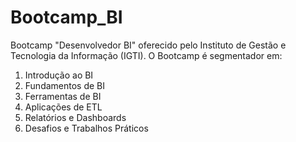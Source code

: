 # Bootcamp_BI
Bootcamp "Desenvolvedor BI" oferecido pelo Instituto de Gestão e Tecnologia da Informação (IGTI). 
O Bootcamp é segmentador em:
1. Introdução ao BI
2. Fundamentos de BI
3. Ferramentas de BI
4. Aplicações de ETL
5. Relatórios e Dashboards
6. Desafios e Trabalhos Práticos
